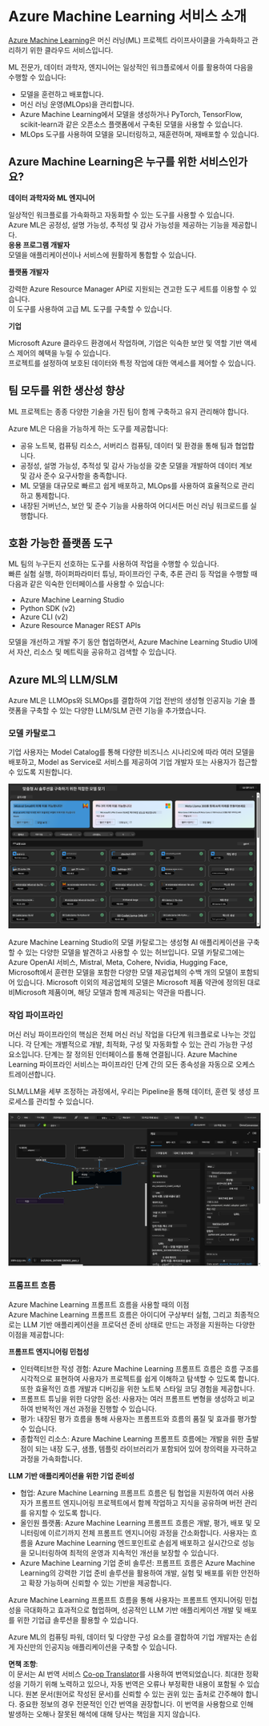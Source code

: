 <!--
CO_OP_TRANSLATOR_METADATA:
{
  "original_hash": "315566447513c4c6215ea5a004315e4f",
  "translation_date": "2025-04-04T07:17:57+00:00",
  "source_file": "md\\03.FineTuning\\Introduce_AzureML.md",
  "language_code": "ko"
}
-->
# **Azure Machine Learning 서비스 소개**

[Azure Machine Learning](https://ml.azure.com?WT.mc_id=aiml-138114-kinfeylo)은 머신 러닝(ML) 프로젝트 라이프사이클을 가속화하고 관리하기 위한 클라우드 서비스입니다.

ML 전문가, 데이터 과학자, 엔지니어는 일상적인 워크플로에서 이를 활용하여 다음을 수행할 수 있습니다:

- 모델을 훈련하고 배포합니다.
- 머신 러닝 운영(MLOps)을 관리합니다.
- Azure Machine Learning에서 모델을 생성하거나 PyTorch, TensorFlow, scikit-learn과 같은 오픈소스 플랫폼에서 구축된 모델을 사용할 수 있습니다.
- MLOps 도구를 사용하여 모델을 모니터링하고, 재훈련하며, 재배포할 수 있습니다.

## Azure Machine Learning은 누구를 위한 서비스인가요?

**데이터 과학자와 ML 엔지니어**

일상적인 워크플로를 가속화하고 자동화할 수 있는 도구를 사용할 수 있습니다.  
Azure ML은 공정성, 설명 가능성, 추적성 및 감사 가능성을 제공하는 기능을 제공합니다.  
**응용 프로그램 개발자**  
모델을 애플리케이션이나 서비스에 원활하게 통합할 수 있습니다.

**플랫폼 개발자**

강력한 Azure Resource Manager API로 지원되는 견고한 도구 세트를 이용할 수 있습니다.  
이 도구를 사용하여 고급 ML 도구를 구축할 수 있습니다.

**기업**

Microsoft Azure 클라우드 환경에서 작업하며, 기업은 익숙한 보안 및 역할 기반 액세스 제어의 혜택을 누릴 수 있습니다.  
프로젝트를 설정하여 보호된 데이터와 특정 작업에 대한 액세스를 제어할 수 있습니다.

## 팀 모두를 위한 생산성 향상
ML 프로젝트는 종종 다양한 기술을 가진 팀이 함께 구축하고 유지 관리해야 합니다.

Azure ML은 다음을 가능하게 하는 도구를 제공합니다:
- 공유 노트북, 컴퓨팅 리소스, 서버리스 컴퓨팅, 데이터 및 환경을 통해 팀과 협업합니다.
- 공정성, 설명 가능성, 추적성 및 감사 가능성을 갖춘 모델을 개발하여 데이터 계보 및 감사 준수 요구사항을 충족합니다.
- ML 모델을 대규모로 빠르고 쉽게 배포하고, MLOps를 사용하여 효율적으로 관리하고 통제합니다.
- 내장된 거버넌스, 보안 및 준수 기능을 사용하여 어디서든 머신 러닝 워크로드를 실행합니다.

## 호환 가능한 플랫폼 도구

ML 팀의 누구든지 선호하는 도구를 사용하여 작업을 수행할 수 있습니다.  
빠른 실험 실행, 하이퍼파라미터 튜닝, 파이프라인 구축, 추론 관리 등 작업을 수행할 때 다음과 같은 익숙한 인터페이스를 사용할 수 있습니다:
- Azure Machine Learning Studio
- Python SDK (v2)
- Azure CLI (v2)
- Azure Resource Manager REST APIs

모델을 개선하고 개발 주기 동안 협업하면서, Azure Machine Learning Studio UI에서 자산, 리소스 및 메트릭을 공유하고 검색할 수 있습니다.

## **Azure ML의 LLM/SLM**

Azure ML은 LLMOps와 SLMOps를 결합하여 기업 전반의 생성형 인공지능 기술 플랫폼을 구축할 수 있는 다양한 LLM/SLM 관련 기능을 추가했습니다.

### **모델 카탈로그**

기업 사용자는 Model Catalog를 통해 다양한 비즈니스 시나리오에 따라 여러 모델을 배포하고, Model as Service로 서비스를 제공하여 기업 개발자 또는 사용자가 접근할 수 있도록 지원합니다.

![models](../../../../translated_images/models.2450411eac222e539ffb55785a8f550d01be1030bd8eb67c9c4f9ae4ca5d64be.ko.png)

Azure Machine Learning Studio의 모델 카탈로그는 생성형 AI 애플리케이션을 구축할 수 있는 다양한 모델을 발견하고 사용할 수 있는 허브입니다. 모델 카탈로그에는 Azure OpenAI 서비스, Mistral, Meta, Cohere, Nvidia, Hugging Face, Microsoft에서 훈련한 모델을 포함한 다양한 모델 제공업체의 수백 개의 모델이 포함되어 있습니다. Microsoft 이외의 제공업체의 모델은 Microsoft 제품 약관에 정의된 대로 비Microsoft 제품이며, 해당 모델과 함께 제공되는 약관을 따릅니다.

### **작업 파이프라인**

머신 러닝 파이프라인의 핵심은 전체 머신 러닝 작업을 다단계 워크플로로 나누는 것입니다. 각 단계는 개별적으로 개발, 최적화, 구성 및 자동화할 수 있는 관리 가능한 구성 요소입니다. 단계는 잘 정의된 인터페이스를 통해 연결됩니다. Azure Machine Learning 파이프라인 서비스는 파이프라인 단계 간의 모든 종속성을 자동으로 오케스트레이션합니다.

SLM/LLM을 세부 조정하는 과정에서, 우리는 Pipeline을 통해 데이터, 훈련 및 생성 프로세스를 관리할 수 있습니다.

![finetuning](../../../../translated_images/finetuning.b52e4aa971dfd8d3c668db913a2b419380533bd3a920d227ec19c078b7b3f309.ko.png)

### **프롬프트 흐름**

Azure Machine Learning 프롬프트 흐름을 사용할 때의 이점  
Azure Machine Learning 프롬프트 흐름은 아이디어 구상부터 실험, 그리고 최종적으로는 LLM 기반 애플리케이션을 프로덕션 준비 상태로 만드는 과정을 지원하는 다양한 이점을 제공합니다:

**프롬프트 엔지니어링 민첩성**

- 인터랙티브한 작성 경험: Azure Machine Learning 프롬프트 흐름은 흐름 구조를 시각적으로 표현하여 사용자가 프로젝트를 쉽게 이해하고 탐색할 수 있도록 합니다. 또한 효율적인 흐름 개발과 디버깅을 위한 노트북 스타일 코딩 경험을 제공합니다.  
- 프롬프트 튜닝을 위한 다양한 옵션: 사용자는 여러 프롬프트 변형을 생성하고 비교하여 반복적인 개선 과정을 진행할 수 있습니다.  
- 평가: 내장된 평가 흐름을 통해 사용자는 프롬프트와 흐름의 품질 및 효과를 평가할 수 있습니다.  
- 종합적인 리소스: Azure Machine Learning 프롬프트 흐름에는 개발을 위한 출발점이 되는 내장 도구, 샘플, 템플릿 라이브러리가 포함되어 있어 창의력을 자극하고 과정을 가속화합니다.

**LLM 기반 애플리케이션을 위한 기업 준비성**

- 협업: Azure Machine Learning 프롬프트 흐름은 팀 협업을 지원하여 여러 사용자가 프롬프트 엔지니어링 프로젝트에서 함께 작업하고 지식을 공유하며 버전 관리를 유지할 수 있도록 합니다.  
- 올인원 플랫폼: Azure Machine Learning 프롬프트 흐름은 개발, 평가, 배포 및 모니터링에 이르기까지 전체 프롬프트 엔지니어링 과정을 간소화합니다. 사용자는 흐름을 Azure Machine Learning 엔드포인트로 손쉽게 배포하고 실시간으로 성능을 모니터링하여 최적의 운영과 지속적인 개선을 보장할 수 있습니다.  
- Azure Machine Learning 기업 준비 솔루션: 프롬프트 흐름은 Azure Machine Learning의 강력한 기업 준비 솔루션을 활용하여 개발, 실험 및 배포를 위한 안전하고 확장 가능하며 신뢰할 수 있는 기반을 제공합니다.

Azure Machine Learning 프롬프트 흐름을 통해 사용자는 프롬프트 엔지니어링 민첩성을 극대화하고 효과적으로 협업하며, 성공적인 LLM 기반 애플리케이션 개발 및 배포를 위한 기업급 솔루션을 활용할 수 있습니다.

Azure ML의 컴퓨팅 파워, 데이터 및 다양한 구성 요소를 결합하여 기업 개발자는 손쉽게 자신만의 인공지능 애플리케이션을 구축할 수 있습니다.

**면책 조항**:  
이 문서는 AI 번역 서비스 [Co-op Translator](https://github.com/Azure/co-op-translator)를 사용하여 번역되었습니다. 최대한 정확성을 기하기 위해 노력하고 있으나, 자동 번역은 오류나 부정확한 내용이 포함될 수 있습니다. 원본 문서(원어로 작성된 문서)를 신뢰할 수 있는 권위 있는 출처로 간주해야 합니다. 중요한 정보의 경우 전문적인 인간 번역을 권장합니다. 이 번역을 사용함으로 인해 발생하는 오해나 잘못된 해석에 대해 당사는 책임을 지지 않습니다.